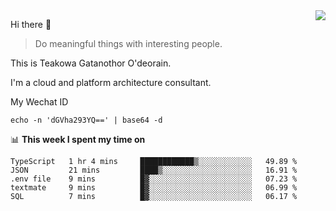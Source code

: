 <img align="right" src="https://github-readme-stats.vercel.app/api?username=Teakowa&show_icons=true&icon_color=2f80ed&text_color=718096&bg_color=ffffff&hide_title=true" />

Hi there 👋

> Do meaningful things with interesting people.

This is Teakowa Gatanothor O'deorain.

I'm a cloud and platform architecture consultant.

My Wechat ID

```
echo -n 'dGVha293YQ==' | base64 -d
```

📊 **This week I spent my time on**
<!--START_SECTION:waka-->
```text
TypeScript   1 hr 4 mins     ████████████▒░░░░░░░░░░░░   49.89 % 
JSON         21 mins         ████▒░░░░░░░░░░░░░░░░░░░░   16.91 % 
.env file    9 mins          █▓░░░░░░░░░░░░░░░░░░░░░░░   07.23 % 
textmate     9 mins          █▓░░░░░░░░░░░░░░░░░░░░░░░   06.99 % 
SQL          7 mins          █▓░░░░░░░░░░░░░░░░░░░░░░░   06.17 % 
```
<!--END_SECTION:waka-->
